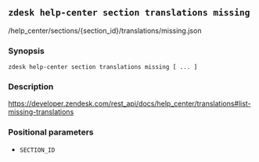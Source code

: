## `zdesk help-center section translations missing`

/help_center/sections/{section_id}/translations/missing.json

### Synopsis

    zdesk help-center section translations missing [ ... ]

### Description

https://developer.zendesk.com/rest_api/docs/help_center/translations#list-missing-translations

### Positional parameters

* `SECTION_ID`

